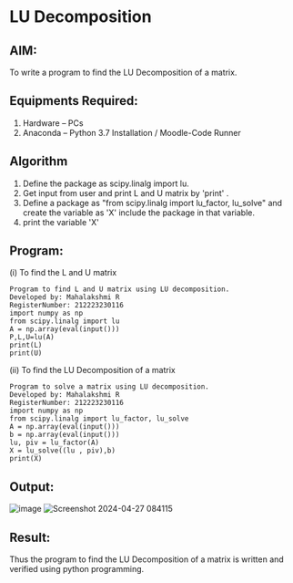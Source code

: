 # LU Decomposition 

## AIM:
To write a program to find the LU Decomposition of a matrix.

## Equipments Required:
1. Hardware – PCs
2. Anaconda – Python 3.7 Installation / Moodle-Code Runner

## Algorithm
1. Define the package as scipy.linalg import lu.
2. Get input from user and print L and U matrix by 'print' .
3. Define a package as "from scipy.linalg import lu_factor, lu_solve" and create the variable as 'X' include the package in that variable.
4. print the variable 'X'

## Program:
(i) To find the L and U matrix
```
Program to find L and U matrix using LU decomposition.
Developed by: Mahalakshmi R
RegisterNumber: 212223230116
import numpy as np
from scipy.linalg import lu
A = np.array(eval(input()))
P,L,U=lu(A)
print(L)
print(U)

```
(ii) To find the LU Decomposition of a matrix
```
Program to solve a matrix using LU decomposition.
Developed by: Mahalakshmi R
RegisterNumber: 212223230116
import numpy as np
from scipy.linalg import lu_factor, lu_solve
A = np.array(eval(input()))
b = np.array(eval(input()))
lu, piv = lu_factor(A)
X = lu_solve((lu , piv),b)
print(X)
```

## Output:
![image](https://github.com/Mahalakshmi230/LU-Decomposition/assets/149365324/dd5af24e-5539-4cf2-ab46-b9dbd7c93003)
![Screenshot 2024-04-27 084115](https://github.com/Mahalakshmi230/LU-Decomposition/assets/149365324/47a4fe3b-1f36-4c92-9456-15f9a06c296d)


## Result:
Thus the program to find the LU Decomposition of a matrix is written and verified using python programming.

